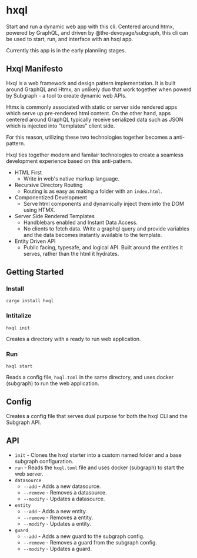 # hxql

Start and run a dynamic web app with this cli. Centered around htmx, powered by
GraphQL, and driven by @the-devoyage/subgraph, this cli can be used to start, run, and 
interface with an hxql app.

Currently this app is in the early planniing stages.

## Hxql Manifesto

Hxql is a web framework and design pattern implementation. It is built around GraphQL and
Htmx, an unlikely duo that work together when powerd by Subgraph - a tool to create dynamic
web APIs.

Htmx is commonly associated with static or server side rendered apps which serve up pre-rendered
html content. On the other hand, apps centered around GraphQL typically receive serialized 
data such as JSON which is injected into "templates" client side. 

For this reason, utilizing these two technologies together becomes a anti-pattern. 

Hxql ties together modern and familair technologies to create a seamless development experience
based on this anti-pattern.

- HTML First
    - Write in web's native markup language.
- Recursive Directory Routing
    - Routing is as easy as making a folder with an `index.html`. 
- Componentized Development
    - Serve html components and dynamically inject them into the DOM using HTMX.
- Server Side Rendered Templates
    - Handblebars enabled and Instant Data Access.
    - No clients to fetch data. Write a graphql query and provide variables and the data
    becomes instantly available to the template.
- Entity Driven API
    - Public facing, typesafe, and logical API. Built around the entities it serves, rather
    than the html it hydrates.

## Getting Started

### Install

`cargo install hxql`

### Intitalize 

`hxql init`

Creates a directory with a ready to run web application.

### Run

`hxql start`

Reads a config file, `hxql.toml` in the same directory, and uses docker (subgraph) to run the
web application.

## Config

Creates a config file that serves dual purpose for both the hxql CLI and the Subgraph API.

## API

- `init` - Clones the hxql starter into a custom named folder and a base subgraph configuration.
- `run` - Reads the `hxql.toml` file and uses docker (subgraph) to start the web server.
- `datasource`
    - `--add` - Adds a new datasource.
    - `--remove` - Removes a datasource.
    - `--modify` - Updates a datasource.
- `entity`
    - `--add` - Adds a new entity.
    - `--remove` - Removes a entity.
    - `--modify` - Updates a entity.
- `guard`
    - `--add` - Adds a new guard to the subgraph config.
    - `--remove` - Removes a guard from the subgraph config.
    - `--modify` - Updates a guard.

